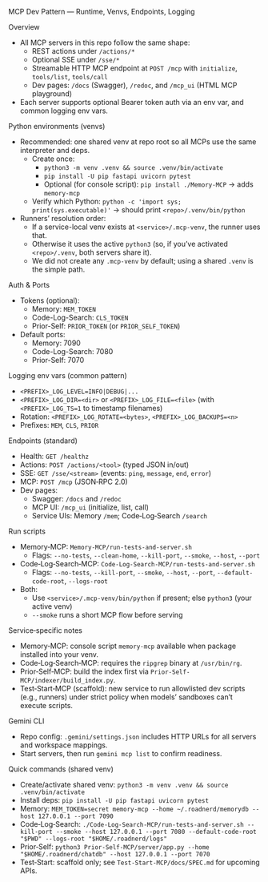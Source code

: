 MCP Dev Pattern — Runtime, Venvs, Endpoints, Logging

Overview
- All MCP servers in this repo follow the same shape:
  - REST actions under `/actions/*`
  - Optional SSE under `/sse/*`
  - Streamable HTTP MCP endpoint at `POST /mcp` with `initialize`, `tools/list`, `tools/call`
  - Dev pages: `/docs` (Swagger), `/redoc`, and `/mcp_ui` (HTML MCP playground)
- Each server supports optional Bearer token auth via an env var, and common logging env vars.

Python environments (venvs)
- Recommended: one shared venv at repo root so all MCPs use the same interpreter and deps.
  - Create once:
    - `python3 -m venv .venv && source .venv/bin/activate`
    - `pip install -U pip fastapi uvicorn pytest`
    - Optional (for console script): `pip install ./Memory-MCP` → adds `memory-mcp`
  - Verify which Python: `python -c 'import sys; print(sys.executable)'` → should print `<repo>/.venv/bin/python`
- Runners’ resolution order:
  - If a service-local venv exists at `<service>/.mcp-venv`, the runner uses that.
  - Otherwise it uses the active `python3` (so, if you’ve activated `<repo>/.venv`, both servers share it).
  - We did not create any `.mcp-venv` by default; using a shared `.venv` is the simple path.

Auth & Ports
- Tokens (optional):
  - Memory: `MEM_TOKEN`
  - Code-Log-Search: `CLS_TOKEN`
  - Prior-Self: `PRIOR_TOKEN` (or `PRIOR_SELF_TOKEN`)
- Default ports:
  - Memory: 7090
  - Code-Log-Search: 7080
  - Prior-Self: 7070

Logging env vars (common pattern)
- `<PREFIX>_LOG_LEVEL=INFO|DEBUG|...`
- `<PREFIX>_LOG_DIR=<dir>` or `<PREFIX>_LOG_FILE=<file>` (with `<PREFIX>_LOG_TS=1` to timestamp filenames)
- Rotation: `<PREFIX>_LOG_ROTATE=<bytes>`, `<PREFIX>_LOG_BACKUPS=<n>`
- Prefixes: `MEM`, `CLS`, `PRIOR`

Endpoints (standard)
- Health: `GET /healthz`
- Actions: `POST /actions/<tool>` (typed JSON in/out)
- SSE: `GET /sse/<stream>` (events: `ping`, `message`, `end`, `error`)
- MCP: `POST /mcp` (JSON‑RPC 2.0)
- Dev pages:
  - Swagger: `/docs` and `/redoc`
  - MCP UI: `/mcp_ui` (initialize, list, call)
  - Service UIs: Memory `/mem`; Code‑Log‑Search `/search`

Run scripts
- Memory‑MCP: `Memory-MCP/run-tests-and-server.sh`
  - Flags: `--no-tests`, `--clean-home`, `--kill-port`, `--smoke`, `--host`, `--port`
- Code‑Log‑Search‑MCP: `Code-Log-Search-MCP/run-tests-and-server.sh`
  - Flags: `--no-tests`, `--kill-port`, `--smoke`, `--host`, `--port`, `--default-code-root`, `--logs-root`
- Both:
  - Use `<service>/.mcp-venv/bin/python` if present; else `python3` (your active venv)
  - `--smoke` runs a short MCP flow before serving

Service‑specific notes
- Memory‑MCP: console script `memory-mcp` available when package installed into your venv.
- Code‑Log‑Search‑MCP: requires the `ripgrep` binary at `/usr/bin/rg`.
- Prior‑Self‑MCP: build the index first via `Prior-Self-MCP/indexer/build_index.py`.
- Test‑Start‑MCP (scaffold): new service to run allowlisted dev scripts (e.g., runners) under strict policy when models’ sandboxes can’t execute scripts.

Gemini CLI
- Repo config: `.gemini/settings.json` includes HTTP URLs for all servers and workspace mappings.
- Start servers, then run `gemini mcp list` to confirm readiness.

Quick commands (shared venv)
- Create/activate shared venv: `python3 -m venv .venv && source .venv/bin/activate`
- Install deps: `pip install -U pip fastapi uvicorn pytest`
- Memory: `MEM_TOKEN=secret memory-mcp --home ~/.roadnerd/memorydb --host 127.0.0.1 --port 7090`
- Code‑Log‑Search: `./Code-Log-Search-MCP/run-tests-and-server.sh --kill-port --smoke --host 127.0.0.1 --port 7080 --default-code-root "$PWD" --logs-root "$HOME/.roadnerd/logs"`
- Prior‑Self: `python3 Prior-Self-MCP/server/app.py --home "$HOME/.roadnerd/chatdb" --host 127.0.0.1 --port 7070`
- Test‑Start: scaffold only; see `Test-Start-MCP/docs/SPEC.md` for upcoming APIs.
